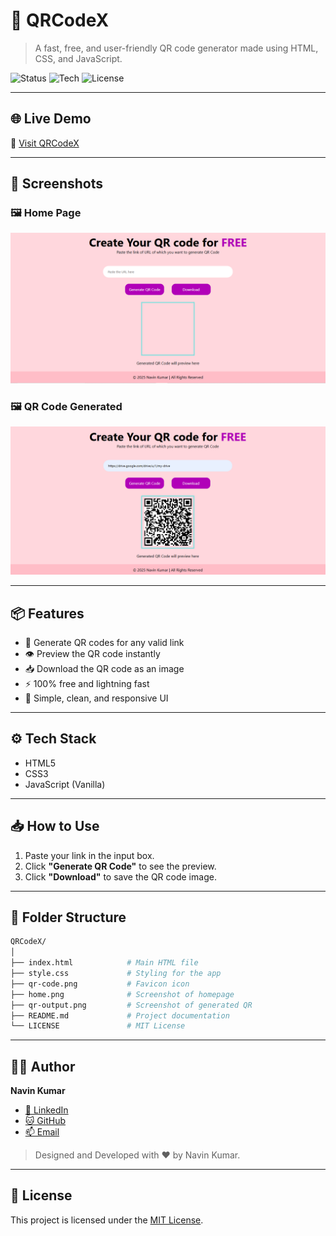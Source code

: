# 🚀 QRCodeX

> A fast, free, and user-friendly QR code generator made using HTML, CSS, and JavaScript.

![Status](https://img.shields.io/badge/status-Live-brightgreen)
![Tech](https://img.shields.io/badge/built%20with-HTML%20%7C%20CSS%20%7C%20JavaScript-blue)
![License](https://img.shields.io/badge/license-MIT%20%C2%A9%202025%20Navin-brightgreen)

---

## 🌐 Live Demo

🔗 [Visit QRCodeX](https://qrcodex-navin.netlify.app/)

---

## 📸 Screenshots

### 🖼️ Home Page

![QRCodeX Home](home.png)

### 🖼️ QR Code Generated

![QRCodeX Output](qr-output.png)

---

## 📦 Features

* 🔗 Generate QR codes for any valid link
* 👁️ Preview the QR code instantly
* 📥 Download the QR code as an image
* ⚡ 100% free and lightning fast
* 🎨 Simple, clean, and responsive UI

---

## ⚙️ Tech Stack

* HTML5
* CSS3
* JavaScript (Vanilla)

---

## 📥 How to Use

1. Paste your link in the input box.
2. Click **"Generate QR Code"** to see the preview.
3. Click **"Download"** to save the QR code image.

---

## 📂 Folder Structure

```bash
QRCodeX/
│
├── index.html            # Main HTML file
├── style.css             # Styling for the app
├── qr-code.png           # Favicon icon
├── home.png              # Screenshot of homepage
├── qr-output.png         # Screenshot of generated QR
├── README.md             # Project documentation
└── LICENSE               # MIT License
```

---

## 👨‍💻 Author

**Navin Kumar**

* [💼 LinkedIn](https://linkedin.com/in/geekynavin)
* [🐱 GitHub](https://github.com/geekynavin)
* [📫 Email](mailto:navin.sarni@gmail.com)

> Designed and Developed with ❤️ by Navin Kumar.

---

## 📃 License

This project is licensed under the [MIT License](./LICENSE).
